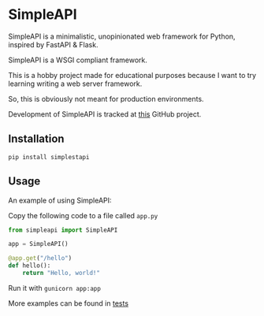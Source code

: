 # SimpleAPI

SimpleAPI is a minimalistic, unopinionated web framework for Python, inspired by FastAPI & Flask.

SimpleAPI is a WSGI compliant framework.

This is a hobby project made for educational purposes because I want to try learning writing a web server framework.

So, this is obviously not meant for production environments.

Development of SimpleAPI is tracked at [this](https://github.com/users/adhamsalama/projects/1) GitHub project.

## Installation

`pip install simplestapi`

## Usage
An example of using SimpleAPI:

Copy the following code to a file called `app.py`

```python
from simpleapi import SimpleAPI

app = SimpleAPI()

@app.get("/hello")
def hello():
    return "Hello, world!"
```

Run it with `gunicorn app:app`

More examples can be found in [tests](./tests)
